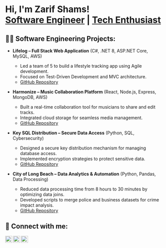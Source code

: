 # Hi, I'm Zarif Shams!<br>[Software Engineer](https://github.com/zarifshams) | [Tech Enthusiast](https://www.linkedin.com/in/zarifshams)

## 👨‍💻 Software Engineering Projects:

- **Lifelog – Full Stack Web Application** (C#, .NET 8, ASP.NET Core, MySQL, AWS)
  - Led a team of 5 to build a lifestyle tracking app using Agile development.
  - Focused on Test-Driven Development and MVC architecture.
  - [GitHub Repository](https://github.com/your-lifelog-repo)

- **Harmonize – Music Collaboration Platform** (React, Node.js, Express, MongoDB, AWS)
  - Built a real-time collaboration tool for musicians to share and edit tracks.
  - Integrated cloud storage for seamless media management.
  - [GitHub Repository](https://github.com/your-harmonize-repo)

- **Key SQL Distribution – Secure Data Access** (Python, SQL, Cybersecurity)
  - Designed a secure key distribution mechanism for managing database access.
  - Implemented encryption strategies to protect sensitive data.
  - [GitHub Repository](https://github.com/your-keysql-repo)

- **City of Long Beach – Data Analytics & Automation** (Python, Pandas, Data Processing)
  - Reduced data processing time from 8 hours to 30 minutes by optimizing data joins.
  - Developed scripts to merge police and business datasets for crime impact analysis.
  - [GitHub Repository](https://github.com/your-citylongbeach-repo)

## 🤳 Connect with me:

[<img align="left" alt="Zarif Shams | LinkedIn" width="22px" src="https://cdn.jsdelivr.net/npm/simple-icons@v3/icons/linkedin.svg" />][linkedin]
[<img align="left" alt="Zarif Shams | GitHub" width="22px" src="https://cdn.jsdelivr.net/npm/simple-icons@v3/icons/github.svg" />][github]
[<img align="left" alt="Zarif Shams | Email" width="22px" src="https://cdn.jsdelivr.net/npm/simple-icons@v3/icons/gmail.svg" />][email]

[linkedin]: https://linkedin.com/in/zarifshams
[github]: https://github.com/zarifshams
[email]: mailto:your-email@example.com
